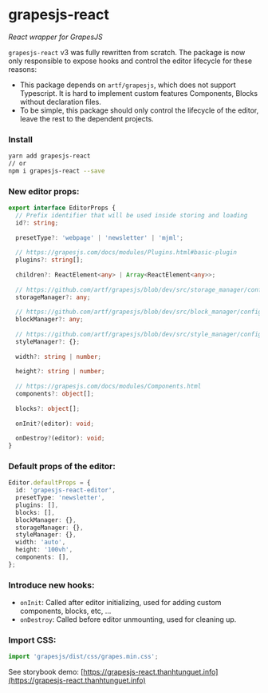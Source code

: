 grapesjs-react
==============

_React wrapper for GrapesJS_

`grapesjs-react` v3 was fully rewritten from scratch. The package is now only responsible to expose hooks and control the editor lifecycle for these reasons:
- This package depends on `artf/grapesjs`, which does not support Typescript. It is hard to implement custom features Components, Blocks without declaration files.
- To be simple, this package should only control the lifecycle of the editor, leave the rest to the dependent projects.

### Install
```bash
yarn add grapesjs-react
// or
npm i grapesjs-react --save
```

### New editor props:
```typescript
export interface EditorProps {
  // Prefix identifier that will be used inside storing and loading
  id?: string;
    
  presetType?: 'webpage' | 'newsletter' | 'mjml';
  
  // https://grapesjs.com/docs/modules/Plugins.html#basic-plugin
  plugins?: string[];
    
  children?: ReactElement<any> | Array<ReactElement<any>>;
   
  // https://github.com/artf/grapesjs/blob/dev/src/storage_manager/config/config.js
  storageManager?: any;
  
  // https://github.com/artf/grapesjs/blob/dev/src/block_manager/config/config.js
  blockManager?: any;
    
  // https://github.com/artf/grapesjs/blob/dev/src/style_manager/config/config.js  
  styleManager?: {};
    
  width?: string | number;
    
  height?: string | number;
  
  // https://grapesjs.com/docs/modules/Components.html
  components?: object[];
    
  blocks?: object[];
    
  onInit?(editor): void;
    
  onDestroy?(editor): void;
}
 ```

### Default props of the editor:

```typescript
Editor.defaultProps = {
  id: 'grapesjs-react-editor',
  presetType: 'newsletter',
  plugins: [],
  blocks: [],
  blockManager: {},
  storageManager: {},
  styleManager: {},
  width: 'auto',
  height: '100vh',
  components: [],
};
```

### Introduce new hooks:
  - `onInit`: Called after editor initializing, used for adding custom components, blocks, etc, ...
  - `onDestroy`: Called before editor unmounting, used for cleaning up.

### Import CSS:
```typescript
import 'grapesjs/dist/css/grapes.min.css';
```

See storybook demo: [https://grapesjs-react.thanhtunguet.info](https://grapesjs-react.thanhtunguet.info)
